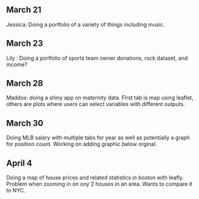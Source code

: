 ## March 21

Jessica: Doing a portfolio of a variety of things including music. 

## March 23

Lily : Doing a portfolio of sports team owner donations, rock dataset, and income?

## March 28

Maddox: doing a shiny app on maternity data. First tab is map using leaflet, others are plots where users can select variables with different outputs. 

## March 30

Doing MLB salary with multiple tabs for year as well as potentially a graph for position count. Working on adding graphic below orginal.

## April 4

Doing a map of house prices and related statistics in boston with leafly. Problem when zooming in on ony 2 houses in an area. Wants to compare it to NYC.
